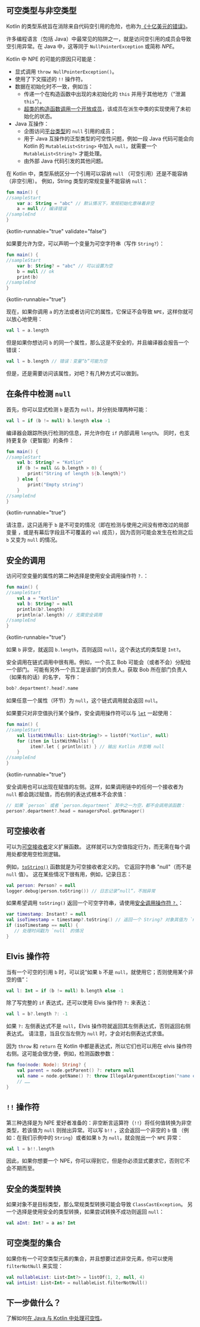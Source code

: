 [//]: # (title: 空安全)

## 可空类型与非空类型

Kotlin 的类型系统旨在消除来自代码空引用的危险，也称为[《十亿美元的错误》](https://en.wikipedia.org/wiki/Null_pointer#History)。

许多编程语言（包括 Java）中最常见的陷阱之一，就是访问空引用的成员<!--
-->会导致空引用异常。在 Java 中，这等同于 `NullPointerException` 
或简称 *NPE*。

Kotlin 中 NPE 的可能的原因只可能是：

* 显式调用 `throw NullPointerException()`。
* 使用了下文描述的 `!!` 操作符。
* 数据在初始化时不一致，例如当：
  * 传递一个在构造函数中出现的未初始化的 `this` 并用于其他地方（“泄漏 `this`”）。
  * [超类的构造函数调用一个开放成员](inheritance.md#派生类初始化顺序)，该成员在派生中类的实现<!--
  -->使用了未初始化的状态。
* Java 互操作：
  * 企图访问[平台类型](java-interop.md#空安全与平台类型)的 `null` 引用的成员；
  * 用于 Java 互操作的泛型类型的可空性问题，例如一段 Java 代码可能会向 Kotlin 的 `MutableList<String>` 中加入
  `null`，就需要一个 `MutableList<String?>` 才能处理。
  * 由外部 Java 代码引发的其他问题。

在 Kotlin 中，类型系统区分一个引用可以容纳 `null` （可空引用）还是<!--
-->不能容纳（非空引用）。
例如，String 类型的常规变量不能容纳 `null`：

```kotlin
fun main() {
//sampleStart
    var a: String = "abc" // 默认情况下，常规初始化意味着非空
    a = null // 编译错误
//sampleEnd
}
```
{kotlin-runnable="true" validate="false"}

如果要允许为空，可以声明一个变量为可空字符串（写作 `String?`）：

```kotlin
fun main() {
//sampleStart
    var b: String? = "abc" // 可以设置为空
    b = null // ok
    print(b)
//sampleEnd
}
```
{kotlin-runnable="true"}

现在，如果你调用 `a` 的方法或者访问它的属性，它保证不会导致 `NPE`，这样你就可以放心地使用：

```kotlin
val l = a.length
```

但是如果你想访问 `b` 的同一个属性，那么这是不安全的，并且编译器会报告一个错误：

```kotlin
val l = b.length // 错误：变量“b”可能为空
```

但是，还是需要访问该属性，对吧？有几种方式可以做到。

## 在条件中检测 `null`

首先，你可以显式检测 `b` 是否为 `null`，并分别处理两种可能：

```kotlin
val l = if (b != null) b.length else -1
```

编译器会跟踪所执行检测的信息，并允许你在 `if` 内部调用 `length`。
同时，也支持更复杂（更智能）的条件：

```kotlin
fun main() {
//sampleStart
    val b: String? = "Kotlin"
    if (b != null && b.length > 0) {
        print("String of length ${b.length}")
    } else {
        print("Empty string")
    }
//sampleEnd
}
```
{kotlin-runnable="true"}

请注意，这只适用于 `b` 是不可变的情况（即在检测与使用之间没有修改过的局部变量
，或是有幕后字段且不可覆盖的 `val` 成员），因为否则可能会发生<!--
-->在检测之后 `b` 又变为 `null` 的情况。

## 安全的调用

访问可空变量的属性的第二种选择是使用安全调用操作符 `?.`：

```kotlin
fun main() {
//sampleStart
    val a = "Kotlin"
    val b: String? = null
    println(b?.length)
    println(a?.length) // 无需安全调用
//sampleEnd
}
```
{kotlin-runnable="true"}

如果 `b` 非空，就返回 `b.length`，否则返回 `null`，这个表达式的类型是 `Int?`。

安全调用在链式调用中很有用。例如，一个员工 Bob 可能会（或者不会）分配给一个部门。
可能有另外一个员工是该部门的负责人。获取 Bob 所在部门负责人（如果有的话）的名字，
写作：

```kotlin
bob?.department?.head?.name
```

如果任意一个属性（环节）为 `null`，这个链式调用就会返回 `null`。

如果要只对非空值执行某个操作，安全调用操作符可以与
[`let`](https://kotlinlang.org/api/latest/jvm/stdlib/kotlin/let.html) 一起使用：

```kotlin
fun main() {
//sampleStart
    val listWithNulls: List<String?> = listOf("Kotlin", null)
    for (item in listWithNulls) {
         item?.let { println(it) } // 输出 Kotlin 并忽略 null
    }
//sampleEnd
}
```
{kotlin-runnable="true"}

安全调用也可以出现在赋值的左侧。这样，如果调用链中的任何一个接收者为
`null` 都会跳过赋值，而右侧的表达式根本不会求值：

```kotlin
// 如果 `person` 或者 `person.department` 其中之一为空，都不会调用该函数：
person?.department?.head = managersPool.getManager()
```

## 可空接收者

可以为[可空接收者](extensions.md#可空接收者)定义扩展函数。
这样就可以为空值指定行为，而无需在每个调用处都使用空检测逻辑。 

例如，[`toString()`](https://kotlinlang.org/api/latest/jvm/stdlib/kotlin/to-string.html) 函数就是为可空接收者定义的。 它返回字符串 "null"（而不是 `null` 值）。 这在某些情况下很有用，例如，记录日志：

```kotlin
val person: Person? = null
logger.debug(person.toString()) // 日志记录“null”，不抛异常
```

如果希望调用 `toString()` 返回一个可空字符串，请使用[安全调用操作符 `?.`](#安全的调用)：

```kotlin
var timestamp: Instant? = null
val isoTimestamp = timestamp?.toString() // 返回一个 String? 对象其值为 `null`
if (isoTimestamp == null) {
   // 处理时间戳为 `null` 的情况
}
```

## Elvis 操作符

当有一个可空的引用 `b` 时，可以说“如果 `b` 不是 `null`，就使用它；否则使用某个非空的值”：

```kotlin
val l: Int = if (b != null) b.length else -1
```

除了写完整的 `if` 表达式，还可以使用 Elvis 操作符 `?:` 来表达：

```kotlin
val l = b?.length ?: -1
```

如果 `?:` 左侧表达式不是 `null`，Elvis 操作符就返回其左侧表达式，否则返回<!--
-->右侧表达式。
请注意，当且仅当左侧为 `null` 时，才会对右侧表达式求值。

因为 `throw` 和 `return` 在 Kotlin 中都是表达式，所以它们也可以用在
elvis 操作符右侧。这可能会很方便，例如，检测函数参数：

```kotlin
fun foo(node: Node): String? {
    val parent = node.getParent() ?: return null
    val name = node.getName() ?: throw IllegalArgumentException("name expected")
    // ……
}
```

## `!!` 操作符

第三种选择是为 NPE 爱好者准备的：非空断言运算符（`!!`）将任何值转换为非空<!--
-->类型，若该值为 `null` 则抛出异常。可以写 `b!!` ，这会返回一个非空的 `b` 值
（例如：在我们示例中的 `String`）或者如果 `b` 为 `null`，就会抛出一个 `NPE` 异常：

```kotlin
val l = b!!.length
```

因此，如果你想要一个 NPE，你可以得到它，但是你必须显式要求它，否则它不会不期而至。

## 安全的类型转换

如果对象不是目标类型，那么常规类型转换可能会导致 `ClassCastException`。
另一个选择是使用安全的类型转换，如果尝试转换不成功则返回 `null`：

```kotlin
val aInt: Int? = a as? Int
```

## 可空类型的集合

如果你有一个可空类型元素的集合，并且想要过滤非空元素，你可以使用
`filterNotNull` 来实现：

```kotlin
val nullableList: List<Int?> = listOf(1, 2, null, 4)
val intList: List<Int> = nullableList.filterNotNull()
```

## 下一步做什么？

了解如何[在 Java 与 Kotlin 中处理可空性](java-to-kotlin-nullability-guide.md)。
